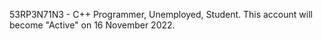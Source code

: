 53RP3N71N3 - C++ Programmer, Unemployed, Student. This account will become "Active" on 16 November 2022.
